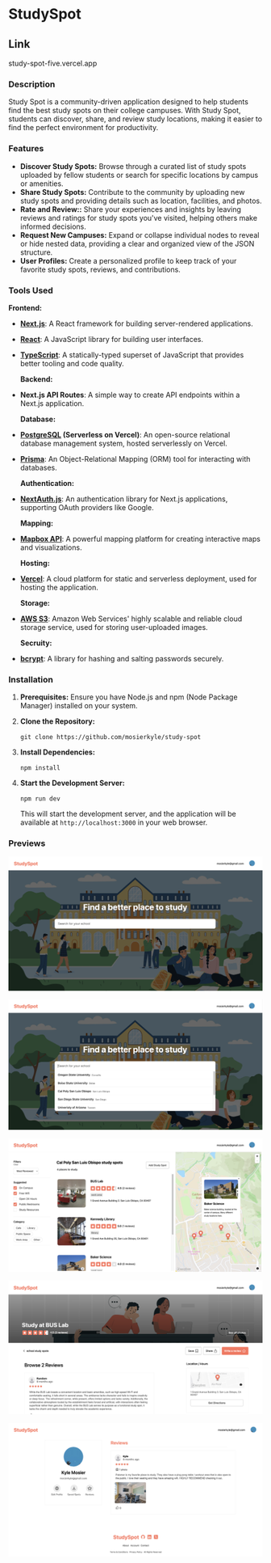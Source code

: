 # StudySpot

## Link

study-spot-five.vercel.app

### Description

Study Spot is a community-driven application designed to help students find the best study spots on their college campuses. With Study Spot, students can discover, share, and review study locations, making it easier to find the perfect environment for productivity.

### Features

- **Discover Study Spots:** Browse through a curated list of study spots uploaded by fellow students or search for specific locations by campus or amenities.
- **Share Study Spots:** Contribute to the community by uploading new study spots and providing details such as location, facilities, and photos.
- **Rate and Review::** Share your experiences and insights by leaving reviews and ratings for study spots you've visited, helping others make informed decisions.
- **Request New Campuses:** Expand or collapse individual nodes to reveal or hide nested data, providing a clear and organized view of the JSON structure.
- **User Profiles:** Create a personalized profile to keep track of your favorite study spots, reviews, and contributions.

### Tools Used

**Frontend:**

- **[Next.js](https://nextjs.org/)**: A React framework for building server-rendered applications.
- **[React](https://reactjs.org/)**: A JavaScript library for building user interfaces.
- **[TypeScript](https://www.typescriptlang.org/)**: A statically-typed superset of JavaScript that provides better tooling and code quality.

  **Backend:**

- **Next.js API Routes**: A simple way to create API endpoints within a Next.js application.

  **Database:**

- **[PostgreSQL](https://www.postgresql.org/) (Serverless on Vercel)**: An open-source relational database management system, hosted serverlessly on Vercel.
- **[Prisma](https://www.prisma.io/)**: An Object-Relational Mapping (ORM) tool for interacting with databases.

  **Authentication:**

- **[NextAuth.js](https://next-auth.js.org/)**: An authentication library for Next.js applications, supporting OAuth providers like Google.

  **Mapping:**

- **[Mapbox API](https://www.mapbox.com/)**: A powerful mapping platform for creating interactive maps and visualizations.

  **Hosting:**

- **[Vercel](https://vercel.com/)**: A cloud platform for static and serverless deployment, used for hosting the application.

  **Storage:**

- **[AWS S3](https://aws.amazon.com/s3/)**: Amazon Web Services' highly scalable and reliable cloud storage service, used for storing user-uploaded images.

  **Secruity:**

- **[bcrypt](https://github.com/kelektiv/node.bcrypt.js)**: A library for hashing and salting passwords securely.

### Installation

1. **Prerequisites:** Ensure you have Node.js and npm (Node Package Manager) installed on your system.

2. **Clone the Repository:**

   ```
   git clone https://github.com/mosierkyle/study-spot
   ```

3. **Install Dependencies:**

   ```
   npm install
   ```

4. **Start the Development Server:**

   ```
   npm run dev
   ```

   This will start the development server, and the application will be available at `http://localhost:3000` in your web browser.

### Previews

![preview-look](public/previews/preview1.png)

![preview-look](public/previews/preview2.png)

![preview-look](public/previews/preview3.png)

![preview-look](public/previews/preview4.png)

![preview-look](public/previews/preview5.png)
